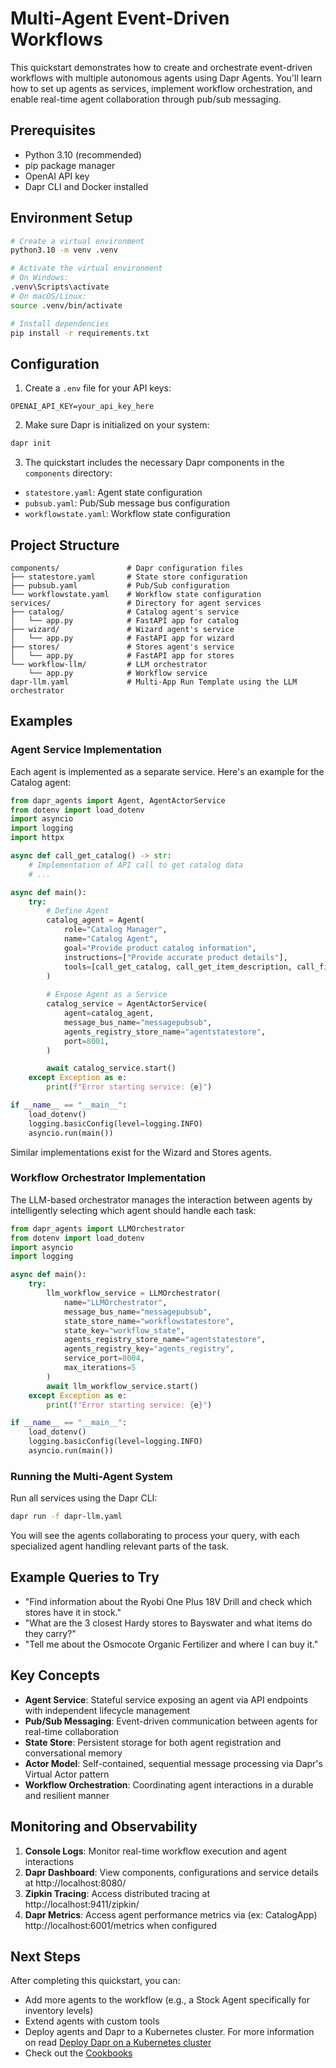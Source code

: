 # Multi-Agent Event-Driven Workflows
This quickstart demonstrates how to create and orchestrate event-driven workflows with multiple autonomous agents using Dapr Agents. You'll learn how to set up agents as services, implement workflow orchestration, and enable real-time agent collaboration through pub/sub messaging.

## Prerequisites
- Python 3.10 (recommended)
- pip package manager
- OpenAI API key
- Dapr CLI and Docker installed

## Environment Setup

```bash
# Create a virtual environment
python3.10 -m venv .venv

# Activate the virtual environment
# On Windows:
.venv\Scripts\activate
# On macOS/Linux:
source .venv/bin/activate

# Install dependencies
pip install -r requirements.txt
```

## Configuration

1. Create a `.env` file for your API keys:

```env
OPENAI_API_KEY=your_api_key_here
```

2. Make sure Dapr is initialized on your system:

```bash
dapr init
```

3. The quickstart includes the necessary Dapr components in the `components` directory:

- `statestore.yaml`: Agent state configuration
- `pubsub.yaml`: Pub/Sub message bus configuration
- `workflowstate.yaml`: Workflow state configuration

## Project Structure

```
components/               # Dapr configuration files
├── statestore.yaml       # State store configuration
├── pubsub.yaml           # Pub/Sub configuration
└── workflowstate.yaml    # Workflow state configuration
services/                 # Directory for agent services
├── catalog/              # Catalog agent's service
│   └── app.py            # FastAPI app for catalog
├── wizard/               # Wizard agent's service
│   └── app.py            # FastAPI app for wizard
├── stores/               # Stores agent's service
│   └── app.py            # FastAPI app for stores
└── workflow-llm/         # LLM orchestrator
    └── app.py            # Workflow service        
dapr-llm.yaml             # Multi-App Run Template using the LLM orchestrator
```

## Examples

### Agent Service Implementation

Each agent is implemented as a separate service. Here's an example for the Catalog agent:

```python
from dapr_agents import Agent, AgentActorService
from dotenv import load_dotenv
import asyncio
import logging
import httpx

async def call_get_catalog() -> str:
    # Implementation of API call to get catalog data
    # ...

async def main():
    try:
        # Define Agent
        catalog_agent = Agent(
            role="Catalog Manager",
            name="Catalog Agent",
            goal="Provide product catalog information",
            instructions=["Provide accurate product details"],
            tools=[call_get_catalog, call_get_item_description, call_find_item]
        )
        
        # Expose Agent as a Service
        catalog_service = AgentActorService(
            agent=catalog_agent,
            message_bus_name="messagepubsub",
            agents_registry_store_name="agentstatestore",
            port=8001,
        )

        await catalog_service.start()
    except Exception as e:
        print(f"Error starting service: {e}")

if __name__ == "__main__":
    load_dotenv()
    logging.basicConfig(level=logging.INFO)
    asyncio.run(main())
```

Similar implementations exist for the Wizard and Stores agents.

### Workflow Orchestrator Implementation

The LLM-based orchestrator manages the interaction between agents by intelligently selecting which agent should handle each task:

```python
from dapr_agents import LLMOrchestrator
from dotenv import load_dotenv
import asyncio
import logging

async def main():
    try:
        llm_workflow_service = LLMOrchestrator(
            name="LLMOrchestrator",
            message_bus_name="messagepubsub",
            state_store_name="workflowstatestore",
            state_key="workflow_state",
            agents_registry_store_name="agentstatestore",
            agents_registry_key="agents_registry",
            service_port=8004,
            max_iterations=5
        )
        await llm_workflow_service.start()
    except Exception as e:
        print(f"Error starting service: {e}")

if __name__ == "__main__":
    load_dotenv()
    logging.basicConfig(level=logging.INFO)
    asyncio.run(main())
```

### Running the Multi-Agent System

Run all services using the Dapr CLI:

```bash
dapr run -f dapr-llm.yaml 
```

You will see the agents collaborating to process your query, with each specialized agent handling relevant parts of the task.

## Example Queries to Try

- "Find information about the Ryobi One Plus 18V Drill and check which stores have it in stock."
- "What are the 3 closest Hardy stores to Bayswater and what items do they carry?"
- "Tell me about the Osmocote Organic Fertilizer and where I can buy it."

## Key Concepts
- **Agent Service**: Stateful service exposing an agent via API endpoints with independent lifecycle management
- **Pub/Sub Messaging**: Event-driven communication between agents for real-time collaboration
- **State Store**: Persistent storage for both agent registration and conversational memory
- **Actor Model**: Self-contained, sequential message processing via Dapr's Virtual Actor pattern
- **Workflow Orchestration**: Coordinating agent interactions in a durable and resilient manner

## Monitoring and Observability
1. **Console Logs**: Monitor real-time workflow execution and agent interactions
2. **Dapr Dashboard**: View components, configurations and service details at http://localhost:8080/
3. **Zipkin Tracing**: Access distributed tracing at http://localhost:9411/zipkin/
4. **Dapr Metrics**: Access agent performance metrics via (ex: CatalogApp) http://localhost:6001/metrics when configured

## Next Steps

After completing this quickstart, you can:

- Add more agents to the workflow (e.g., a Stock Agent specifically for inventory levels)
- Extend agents with custom tools
- Deploy agents and Dapr to a Kubernetes cluster. For more information on read [Deploy Dapr on a Kubernetes cluster](https://docs.dapr.io/operations/hosting/kubernetes/kubernetes-deploy)
- Check out the [Cookbooks](../../cookbook/)

